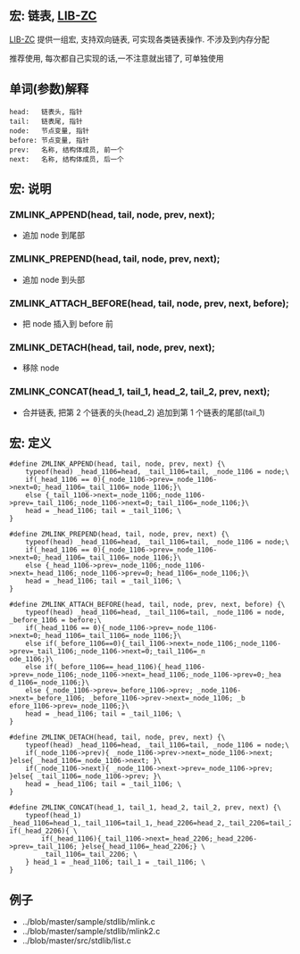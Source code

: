 
## 宏: 链表, [LIB-ZC](./README.md)

[LIB-ZC](./README.md) 提供一组宏,
支持双向链表, 可实现各类链表操作. 不涉及到内存分配

推荐使用, 每次都自己实现的话,一不注意就出错了, 可单独使用

## 单词(参数)解释

```
head:   链表头, 指针
tail:   链表尾, 指针
node:   节点变量, 指针
before: 节点变量, 指针
prev:   名称, 结构体成员, 前一个
next:   名称, 结构体成员, 后一个
```

## 宏: 说明

### ZMLINK_APPEND(head, tail, node, prev, next);

* 追加 node 到尾部 


### ZMLINK_PREPEND(head, tail, node, prev, next);

* 追加 node 到头部

### ZMLINK_ATTACH_BEFORE(head, tail, node, prev, next, before);

* 把 node 插入到 before 前

### ZMLINK_DETACH(head, tail, node, prev, next);

* 移除 node

### ZMLINK_CONCAT(head_1, tail_1, head_2, tail_2, prev, next);

* 合并链表, 把第 2 个链表的头(head_2) 追加到第 1 个链表的尾部(tail_1)

## 宏: 定义

```
#define ZMLINK_APPEND(head, tail, node, prev, next) {\
    typeof(head) _head_1106=head, _tail_1106=tail, _node_1106 = node;\
    if(_head_1106 == 0){_node_1106->prev=_node_1106->next=0;_head_1106=_tail_1106=_node_1106;}\
    else {_tail_1106->next=_node_1106;_node_1106->prev=_tail_1106;_node_1106->next=0;_tail_1106=_node_1106;}\
    head = _head_1106; tail = _tail_1106; \
}

#define ZMLINK_PREPEND(head, tail, node, prev, next) {\
    typeof(head) _head_1106=head, _tail_1106=tail, _node_1106 = node;\
    if(_head_1106 == 0){_node_1106->prev=_node_1106->next=0;_head_1106=_tail_1106=_node_1106;}\
    else {_head_1106->prev=_node_1106;_node_1106->next=_head_1106;_node_1106->prev=0;_head_1106=_node_1106;}\
    head = _head_1106; tail = _tail_1106; \
}

#define ZMLINK_ATTACH_BEFORE(head, tail, node, prev, next, before) {\
    typeof(head) _head_1106=head, _tail_1106=tail, _node_1106 = node, _before_1106 = before;\
    if(_head_1106 == 0){_node_1106->prev=_node_1106->next=0;_head_1106=_tail_1106=_node_1106;}\
    else if(_before_1106==0){_tail_1106->next=_node_1106;_node_1106->prev=_tail_1106;_node_1106->next=0;_tail_1106=_n
ode_1106;}\
    else if(_before_1106==_head_1106){_head_1106->prev=_node_1106;_node_1106->next=_head_1106;_node_1106->prev=0;_hea
d_1106=_node_1106;}\
    else {_node_1106->prev=_before_1106->prev; _node_1106->next=_before_1106; _before_1106->prev->next=_node_1106; _b
efore_1106->prev=_node_1106;}\
    head = _head_1106; tail = _tail_1106; \
}

#define ZMLINK_DETACH(head, tail, node, prev, next) {\
    typeof(head) _head_1106=head, _tail_1106=tail, _node_1106 = node;\
    if(_node_1106->prev){ _node_1106->prev->next=_node_1106->next; }else{ _head_1106=_node_1106->next; }\
    if(_node_1106->next){ _node_1106->next->prev=_node_1106->prev; }else{ _tail_1106=_node_1106->prev; }\
    head = _head_1106; tail = _tail_1106; \
}

#define ZMLINK_CONCAT(head_1, tail_1, head_2, tail_2, prev, next) {\
    typeof(head_1) _head_1106=head_1,_tail_1106=tail_1,_head_2206=head_2,_tail_2206=tail_2; if(_head_2206){ \
        if(_head_1106){_tail_1106->next=_head_2206;_head_2206->prev=_tail_1106; }else{_head_1106=_head_2206;} \
        _tail_1106=_tail_2206; \
    } head_1 = _head_1106; tail_1 = _tail_1106; \
}
```

## 例子

* ../blob/master/sample/stdlib/mlink.c
* ../blob/master/sample/stdlib/mlink2.c
* ../blob/master/src/stdlib/list.c

